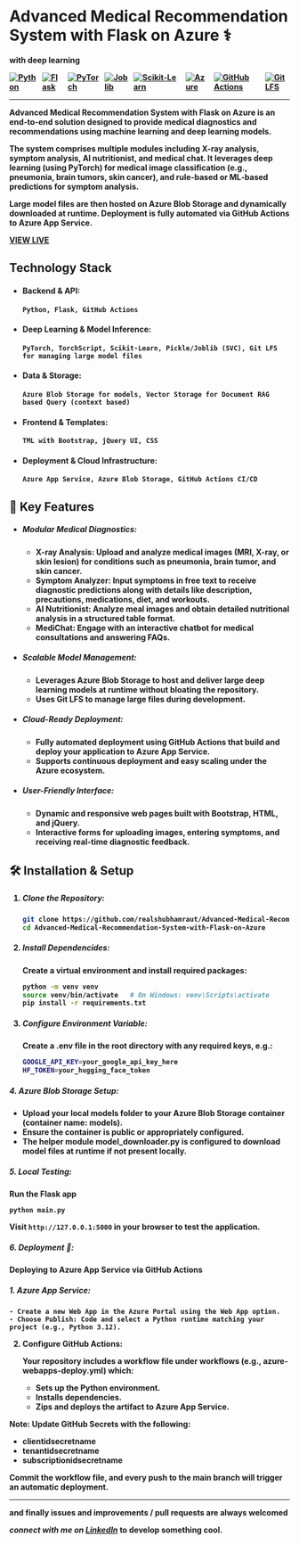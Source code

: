 # Advanced Medical Recommendation System with Flask on Azure ⚕️
 <strong>with deep learning<strong>

<div style="display: flex; gap: 10px;">
  <a href="https://www.python.org/">
    <img src="https://img.shields.io/badge/-Python-3776AB?style=flat-square&logo=python&logoColor=white" alt="Python">
  </a>
  <a href="https://flask.palletsprojects.com/">
    <img src="https://img.shields.io/badge/-Flask-000000?style=flat-square&logo=flask&logoColor=white" alt="Flask">
  </a>
  <a href="https://pytorch.org/">
    <img src="https://img.shields.io/badge/-PyTorch-EE4C2C?style=flat-square&logo=pytorch&logoColor=white" alt="PyTorch">
  </a>
  <a href="https://joblib.readthedocs.io/">
    <img src="https://img.shields.io/badge/-joblib-FF9900?style=flat-square&logo=python&logoColor=white" alt="Joblib">
  </a>
  <a href="https://scikit-learn.org/">
    <img src="https://img.shields.io/badge/-scikit--learn-F7931E?style=flat-square&logo=scikit-learn&logoColor=white" alt="Scikit‑Learn">
  </a>
  <a href="https://azure.microsoft.com/">
    <img src="https://img.shields.io/badge/-Azure-0078D4?style=flat-square&logo=microsoft-azure&logoColor=white" alt="Azure">
  </a>
  <a href="https://docs.github.com/en/actions">
    <img src="https://img.shields.io/badge/-GitHub_Actions-2088FF?style=flat-square&logo=github-actions&logoColor=white" alt="GitHub Actions">
  </a>
  <a href="https://git-lfs.github.com/">
    <img src="https://img.shields.io/badge/-Git%20LFS-F05133?style=flat-square&logo=git-lfs&logoColor=white" alt="Git LFS">
  </a>
</div>

---

**Advanced Medical Recommendation System with Flask on Azure** is an end‑to‑end solution designed to provide medical diagnostics and recommendations using machine learning and deep learning models.

The system comprises multiple modules including X-ray analysis, symptom analysis, AI nutritionist, and medical chat. It leverages deep learning (using PyTorch) for medical image classification (e.g., pneumonia, brain tumors, skin cancer), and rule‑based or ML‑based predictions for symptom analysis.

Large model files are then hosted on Azure Blob Storage and dynamically downloaded at runtime. Deployment is fully automated via GitHub Actions to Azure App Service.


[VIEW LIVE](https://advanced-medical-app.azurewebsites.net)

## Technology Stack

- #### Backend & API:
  
  ` Python, Flask, GitHub Actions `

- #### Deep Learning & Model Inference: 
  
    ` PyTorch, TorchScript, Scikit-Learn, Pickle/Joblib (SVC), Git LFS for managing large model files `

- #### Data & Storage:
  
    `Azure Blob Storage for models, Vector Storage for Document RAG based Query (context based)`

- #### Frontend & Templates:
  
  `TML with Bootstrap, jQuery UI, CSS`

- #### Deployment & Cloud Infrastructure:
  
    ` Azure App Service, Azure Blob Storage, GitHub Actions CI/CD `

## 🌟 Key Features

- ##### **Modular Medical Diagnostics:**  
  - **X-ray Analysis:** Upload and analyze medical images (MRI, X-ray, or skin lesion) for conditions such as pneumonia, brain tumor, and skin cancer.  
  - **Symptom Analyzer:** Input symptoms in free text to receive diagnostic predictions along with details like description, precautions, medications, diet, and workouts.  
  - **AI Nutritionist:** Analyze meal images and obtain detailed nutritional analysis in a structured table format.
  - **MediChat:** Engage with an interactive chatbot for medical consultations and answering FAQs.

- ##### **Scalable Model Management:**  
  - Leverages Azure Blob Storage to host and deliver large deep learning models at runtime without bloating the repository.
  - Uses Git LFS to manage large files during development.

- ##### **Cloud-Ready Deployment:**  
  - Fully automated deployment using GitHub Actions that build and deploy your application to Azure App Service.
  - Supports continuous deployment and easy scaling under the Azure ecosystem.

- ##### **User-Friendly Interface:**  
  - Dynamic and responsive web pages built with Bootstrap, HTML, and jQuery.
  - Interactive forms for uploading images, entering symptoms, and receiving real‑time diagnostic feedback.

## 🛠️ Installation & Setup

1. ##### **Clone the Repository:**

   ```bash
   git clone https://github.com/realshubhamraut/Advanced-Medical-Recommendation-System-with-Flask-on-Azure.git
   cd Advanced-Medical-Recommendation-System-with-Flask-on-Azure
   ```

2. ##### **Install Dependencides:**
    Create a virtual environment and install required packages:

    ```bash
    python -m venv venv
    source venv/bin/activate   # On Windows: venv\Scripts\activate
    pip install -r requirements.txt
    ```

3. ##### **Configure Environment Variable:**
    Create a .env file in the root directory with any required keys, e.g.:

    ```bash
    GOOGLE_API_KEY=your_google_api_key_here
    HF_TOKEN=your_hugging_face_token
    ```

##### 4. **Azure Blob Storage Setup:**

- Upload your local models folder to your Azure Blob Storage container (container name: models).
- Ensure the container is public or appropriately configured.
- The helper module model_downloader.py is configured to download model files at runtime if not present locally.

##### 5. **Local Testing:**

**Run the Flask app**

`python main.py`



Visit `http://127.0.0.1:5000` in your browser to test the application.

##### 6. Deployment 🚀:

Deploying to Azure App Service via GitHub Actions
    
##### 1. Azure App Service:

    - Create a new Web App in the Azure Portal using the Web App option.
    - Choose Publish: Code and select a Python runtime matching your project (e.g., Python 3.12).

2. Configure GitHub Actions:

    Your repository includes a workflow file under workflows (e.g., azure-webapps-deploy.yml) which:

    - Sets up the Python environment.
    - Installs dependencies.
    - Zips and deploys the artifact to Azure App Service.

Note: Update GitHub Secrets with the following:

- __clientidsecretname__
- __tenantidsecretname__
- __subscriptionidsecretname__

Commit the workflow file, and every push to the main branch will trigger an automatic deployment.


---
and finally issues and improvements / pull requests are always welcomed

*connect with me on [LinkedIn](https://www.linkedin.com/in/contactshubhamraut/)* to develop something cool.